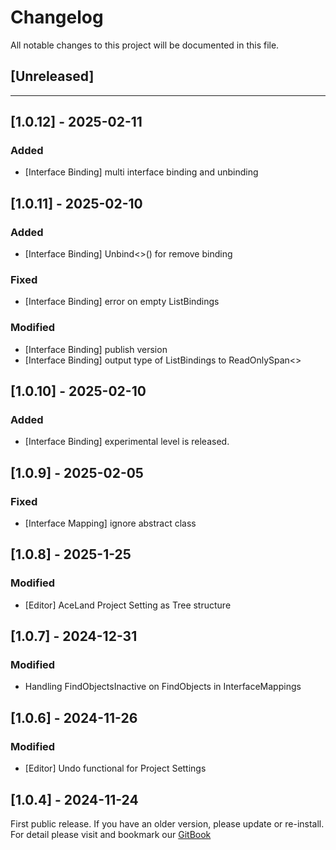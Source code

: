 ﻿# Changelog

All notable changes to this project will be documented in this file.

## [Unreleased]

---

## [1.0.12] - 2025-02-11

### Added
- [Interface Binding] multi interface binding and unbinding

## [1.0.11] - 2025-02-10

### Added
- [Interface Binding] Unbind<>() for remove binding 
### Fixed
- [Interface Binding] error on empty ListBindings
### Modified
- [Interface Binding] publish version
- [Interface Binding] output type of ListBindings to ReadOnlySpan<>

## [1.0.10] - 2025-02-10

### Added
- [Interface Binding] experimental level is released.

## [1.0.9] - 2025-02-05

### Fixed
- [Interface Mapping] ignore abstract class

## [1.0.8] - 2025-1-25

### Modified
- [Editor] AceLand Project Setting as Tree structure

## [1.0.7] - 2024-12-31

### Modified
- Handling FindObjectsInactive on FindObjects in InterfaceMappings

## [1.0.6] - 2024-11-26

### Modified
- [Editor] Undo functional for Project Settings

## [1.0.4] - 2024-11-24

First public release. If you have an older version, please update or re-install.   
For detail please visit and bookmark our [GitBook](https://aceland-workshop.gitbook.io/aceland-unity-packages/)

